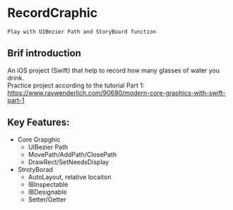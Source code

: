 # RecordCraphic 
	Play with UIBezier Path and StoryBoard function

## Brif introduction
An iOS project (Swift) that help to record how many glasses of water you drink.  
Practice project according to the tutorial Part 1:  
https://www.raywenderlich.com/90690/modern-core-graphics-with-swift-part-1

## Key Features:
* Core Grapghic
	* UIBezier Path
	* MovePath/AddPath/ClosePath
	* DrawRect/SetNeedsDisplay
* StrotyBorad 
	* AutoLayout, relative locaiton
	* IBInspectable
	* IBDesignable
	* Setter/Getter

